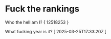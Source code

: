 # Fuck the rankings

Who the hell am I?
{ 12518253 }

What fucking year is it?
[ 2025-03-25T17:33:20Z ]

